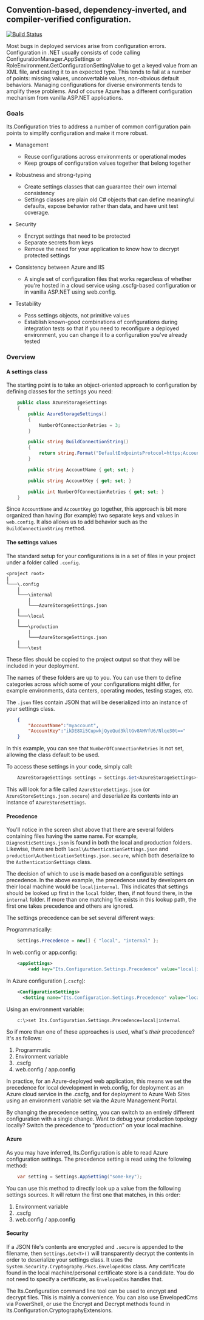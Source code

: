## Convention-based, dependency-inverted, and compiler-verified configuration. 

[![Build Status](https://ci.appveyor.com/api/projects/status/github/jonsequitur/Its.Configuration)](https://ci.appveyor.com/project/jonsequitur/its-configuration)

Most bugs in deployed services arise from configuration errors. Configuration in .NET usually consists of code calling ConfigurationManager.AppSettings or RoleEnvironment.GetConfigurationSettingValue to get a keyed value from an XML file, and casting it to an expected type. This tends to fail at a number of points: missing values, unconvertable values, non-obvious default behaviors. Managing configurations for diverse environments tends to amplify these problems. And of course Azure has a different configuration mechanism from vanilla ASP.NET applications.

### Goals

Its.Configuration tries to address a number of common configuration pain points to simplify configuration and make it more robust.

- Management
  - Reuse configurations across environments or operational modes
  - Keep groups of configuration values together that belong together

- Robustness and strong-typing
  - Create settings classes that can guarantee their own internal consistency 
  - Settings classes are plain old C# objects that can define meaningful defaults, expose behavior rather than data, and have unit test coverage.

- Security
  - Encrypt settings that need to be protected
  - Separate secrets from keys
  - Remove the need for your application to know how to decrypt protected settings

- Consistency between Azure and IIS
  - A single set of configuration files that works regardless of whether you're hosted in a cloud service using .cscfg-based configuration or in vanilla ASP.NET using web.config.

- Testability
  - Pass settings objects, not primitive values
  - Establish known-good combinations of configurations during integration tests so that if you need to reconfigure a deployed environment, you can change it to a configuration you've already tested

### Overview

#### A settings class

The starting point is to take an object-oriented approach to configuration by defining classes for the settings you need:

```csharp
    public class AzureStorageSettings
    {
        public AzureStorageSettings()
        {
            NumberOfConnectionRetries = 3;
        }

        public string BuildConnectionString()
        {
            return string.Format("DefaultEndpointsProtocol=https;AccountName={0};AccountKey={1}", AccountName, AccountKey);
        }

        public string AccountName { get; set; }

        public string AccountKey { get; set; }

        public int NumberOfConnectionRetries { get; set; }
    }
```

Since `AccountName` and `AccountKey` go together, this approach is bit more organized than having (for example) two separate keys and values in `web.config`. It also allows us to add behavior such as the `BuildConnectionString` method.   

#### The settings values

The standard setup for your configurations is in a set of files in your project under a folder called `.config`. 

```
<project root>
|
└───\.config
    |
    └───\internal
        |
        └───AzureStorageSettings.json
    |
    └───\local
    |
    └───\production
        |
        └───AzureStorageSettings.json
    |
    └───\test    
```

These files should be copied to the project output so that they will be included in your deployment. 

The names of these folders are up to you. You can use them to define categories across which some of your configurations might differ, for example environments, data centers, operating modes, testing stages, etc. 

The `.json` files contain JSON that will be deserialized into an instance of your settings class. 

```json
    {
        "AccountName":"myaccount",
        "AccountKey":"ikDE8Xi5CupwkjQyeQud3kltGv8AHVfU6/Nlqe30t=="
    }
```

In this example, you can see that `NumberOfConnectionRetries` is not set, allowing the class default to be used.

To access these settings in your code, simply call:

```csharp
    AzureStorageSettings settings = Settings.Get<AzureStorageSettings>();
```

This will look for a file called `AzureStoreSettings.json` (or `AzureStoreSettings.json.secure`) and deserialize its contents into an instance of `AzureStoreSettings`. 

#### Precedence

You'll notice in the screen shot above that there are several folders containing files having the same name. For example, `DiagnosticSettings.json` is found in both the local and production folders. Likewise, there are both `local\AuthenticationSettings.json` and `production\AuthenticationSettings.json.secure`, which both deserialize to the `AuthenticationSettings` class.

The decision of which to use is made based on a configurable settings precedence. In the above example, the precedence used by developers on their local machine would be `local|internal`. This indicates that settings should be looked up first in the `local` folder, then, if not found there, in the `internal` folder. If more than one matching file exists in this lookup path, the first one takes precedence and others are ignored. 

The settings precedence can be set several different ways: 

Programmatically:

```csharp
    Settings.Precedence = new[] { "local", "internal" };
```

In web.config or app.config:

```xml
    <appSettings>
        <add key="Its.Configuration.Settings.Precedence" value="local|internal" />
```

In Azure configuration (`.cscfg`):

```xml
    <ConfigurationSettings>
      <Setting name="Its.Configuration.Settings.Precedence" value="local|internal" />
```

Using an environment variable:

```
    c:\>set Its.Configuration.Settings.Precedence=local|internal
```

So if more than one of these approaches is used, what's _their_ precedence? It's as follows:

1. Programmatic
2. Environment variable
3. .cscfg
4. web.config / app.config

In practice, for an Azure-deployed web application, this means we set the precedence for local development in web.config, for deployment as an Azure cloud service in the .cscfg, and for deployment to Azure Web Sites using an environment variable set via the Azure Management Portal.

By changing the precedence setting, you can switch to an entirely different configuration with a single change. Want to debug your production topology locally? Switch the precedence to "production" on your local machine.

#### Azure

As you may have inferred, Its.Configuration is able to read Azure configuration settings. The precedence setting is read using the following method:

```csharp
    var setting = Settings.AppSetting("some-key");
```

You can use this method to directly look up a value from the following settings sources. It will return the first one that matches, in this order:

1. Environment variable
2. .cscfg
3. web.config / app.config

#### Security

If a JSON file's contents are encrypted and `.secure` is appended to the filename, then `Settings.Get<T>()` will transparently decrypt the contents in order to deserialize your settings class. It uses the `System.Security.Cryptography.Pkcs.EnvelopedCms` class. Any certificate found in the local machine/personal certificate store is a candidate. You do not need to specify a certificate, as `EnvelopedCms` handles that.  

The Its.Configuration command line tool can be used to encrypt and decrypt files. This is mainly a convenience. You can also use EnvelopedCms via PowerShell, or use the Encrypt and Decrypt methods found in Its.Configuration.CryptographyExtensions.

